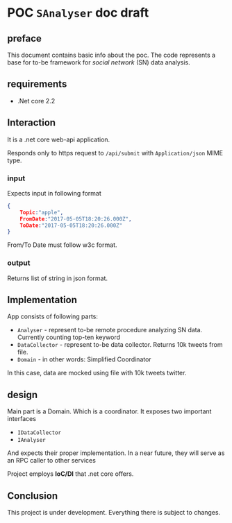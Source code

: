 POC `SAnalyser` doc draft
===

## preface

This document contains basic info about the poc. The code represents a base for to-be framework for *social network* (SN) data analysis.

## requirements

- .Net core 2.2

## Interaction

It is a .net core web-api application. 

Responds only to https request to `/api/submit` with `Application/json` MIME type. 

### input

Expects input in following format
~~~json
{
	Topic:"apple",
	FromDate:"2017-05-05T18:20:26.000Z",
	ToDate:"2017-05-05T18:20:26.000Z"
}
~~~

From/To Date must follow w3c format.

### output

Returns list of string in json format.

## Implementation

App consists of following parts:

- `Analyser` - represent to-be remote procedure analyzing SN data. Currently counting top-ten keyword
- `DataCollector` - represent to-be data collector. Returns 10k tweets from file. 
- `Domain` - in other words: Simplified Coordinator

 In this case, data are mocked using file with 10k tweets twitter.

## design

Main part is a Domain. Which is a coordinator. It exposes two important interfaces

- `IDataCollector`
- `IAnalyser`

And expects their proper implementation. In a near future, they will serve as an RPC caller to other services

Project employs **IoC/DI** that .net core offers. 

## Conclusion

This project is under development. Everything there is subject to changes. 



